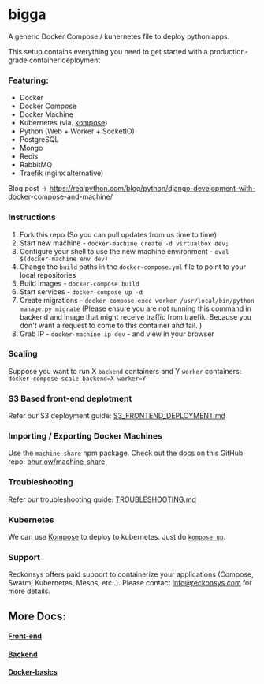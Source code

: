 # bigga

A generic Docker Compose / kunernetes file to deploy python apps.

This setup contains everything you need to get started with a production-grade container deployment

### Featuring:

- Docker
- Docker Compose
- Docker Machine
- Kubernetes (via. [kompose](https://kompose.io/))
- Python (Web + Worker + SocketIO)
- PostgreSQL
- Mongo
- Redis
- RabbitMQ
- Traefik (nginx alternative)

Blog post -> https://realpython.com/blog/python/django-development-with-docker-compose-and-machine/


### Instructions

1. Fork this repo (So you can pull updates from us time to time)
1. Start new machine - `docker-machine create -d virtualbox dev;`
1. Configure your shell to use the new machine environment - `eval $(docker-machine env dev)`
1. Change the `build` paths in the `docker-compose.yml` file to point to your local repositories
1. Build images - `docker-compose build`
1. Start services - `docker-compose up -d`
1. Create migrations - `docker-compose exec worker /usr/local/bin/python manage.py migrate` (Please ensure you are not running this command in backend and image that might receive traffic from traefik. Because you don't want a request  to come to this container and fail. )
1. Grab IP - `docker-machine ip dev` - and view in your browser


### Scaling

Suppose you want to run X `backend` containers and Y `worker` containers: `docker-compose scale backend=X worker=Y`


### S3 Based front-end deplotment

Refer our S3 deployment guide: [S3_FRONTEND_DEPLOYMENT.md](S3_FRONTEND_DEPLOYMENT.md)


### Importing / Exporting Docker Machines

Use the `machine-share` npm package. Check out the docs on this GitHub repo: [bhurlow/machine-share](https://github.com/bhurlow/machine-share)


### Troubleshooting

Refer our troubleshooting guide: [TROUBLESHOOTING.md](TROUBLESHOOTING.md)

### Kubernetes

We can use [Kompose](https://kompose.io/) to deploy to kubernetes. Just do [`kompose up`](https://kompose.io/getting-started/).

### Support

Reckonsys offers paid support to containerize your applications (Compose, Swarm, Kubernetes, Mesos, etc..). Please contact [info@reckonsys.com](mailto:info@reckonsys.com) for more details.

## More Docs:

#### [Front-end](https://github.com/reckonsys/bigga/blob/master/docs/Frontend.md)
#### [Backend](https://github.com/reckonsys/bigga/blob/master/docs/Backend.md)
#### [Docker-basics](https://github.com/reckonsys/bigga/blob/master/docs/Docker-container-basics.md)
